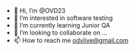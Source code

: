 - 👋 Hi, I’m @OVD23
- 👀 I’m interested in software testing
- 🌱 I’m currently learning Junior QA
- 💞️ I’m looking to collaborate on ...
- 📫 How to reach me odvlive@gmail.com

<!---
OVD23/OVD23 is a ✨ special ✨ repository because its `README.md` (this file) appears on your GitHub profile.
You can click the Preview link to take a look at your changes.
--->
